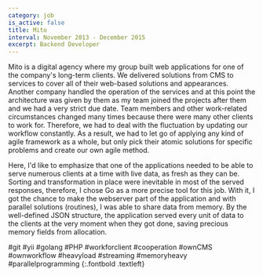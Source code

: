 ```yaml
---
category: job
is_active: false
title: Mito
interval: November 2013 - December 2015
excerpt: Backend Developer
---
```


Mito is a digital agency where my group built web applications for one of the company's long-term clients.
We delivered solutions from CMS to services to cover all of their web-based solutions and appearances.
Another company handled the operation of the services and at this point the architecture was given by them as my team joined the projects after them and we had a very strict due date.
Team members and other work-related circumstances changed many times because there were many other clients to work for.
Therefore, we had to deal with the fluctuation by updating our workflow constantly.
As a result, we had to let go of applying any kind of agile framework as a whole, but only pick their atomic solutions for specific problems and create our own agile method.

Here, I'd like to emphasize that one of the applications needed to be able to serve numerous clients at a time with live data, as fresh as they can be.
Sorting and transformation in place were inevitable in most of the served responses, therefore, I chose Go as a more precise tool for this job.
With it, I got the chance to make the webserver part of the application and with parallel solutions (routines), I was able to share data from memory.
By the well-defined JSON structure, the application served every unit of data to the clients at the very moment when they got done, saving precious memory fields from allocation.

#git #yii #golang #PHP #workforclient #cooperation #ownCMS #ownworkflow #heavyload #streaming #memoryheavy #parallelprogramming
{:.fontbold .textleft}
